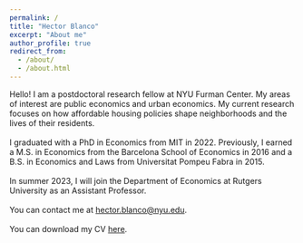 ```yaml
---
permalink: /
title: "Hector Blanco"
excerpt: "About me"
author_profile: true
redirect_from: 
  - /about/
  - /about.html
---
```


Hello! I am a postdoctoral research fellow at NYU Furman Center. My areas of interest are public economics and urban economics. My current research focuses on how affordable housing policies shape neighborhoods and the lives of their residents. 
<br>
<br>
I graduated with a PhD in Economics from MIT in 2022. Previously, I earned a M.S. in Economics from the Barcelona School of Economics in 2016 and a B.S. in Economics and Laws from Universitat Pompeu Fabra in 2015. 
<br>
<br>
In summer 2023, I will join the Department of Economics at Rutgers University as an Assistant Professor. 
<br>
<br>
You can contact me at [hector.blanco@nyu.edu](mailto:hector.blanco@nyu.edu).
<br>
<br>
You can download my CV [here](/files/20230519_Blanco_CV.pdf).
